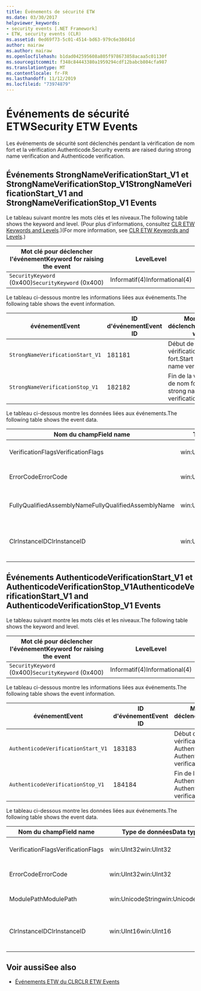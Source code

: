 ```yaml
---
title: Événements de sécurité ETW
ms.date: 03/30/2017
helpviewer_keywords:
- security events [.NET Framework]
- ETW, security events (CLR)
ms.assetid: 0ed69f73-5c01-4514-bd63-979c6e38d41d
author: mairaw
ms.author: mairaw
ms.openlocfilehash: b1dad042595608a805f978673858acaa5c01130f
ms.sourcegitcommit: f348c84443380a1959294cdf12babcb804cfa987
ms.translationtype: MT
ms.contentlocale: fr-FR
ms.lasthandoff: 11/12/2019
ms.locfileid: "73974879"
---
```

# <a name="security-etw-events"></a><span data-ttu-id="c2b2c-102">Événements de sécurité ETW</span><span class="sxs-lookup"><span data-stu-id="c2b2c-102">Security ETW Events</span></span>

<span data-ttu-id="c2b2c-103">Les événements de sécurité sont déclenchés pendant la vérification de nom fort et la vérification Authenticode.</span><span class="sxs-lookup"><span data-stu-id="c2b2c-103">Security events are raised during strong name verification and Authenticode verification.</span></span>  

## <a name="strongnameverificationstart_v1-and-strongnameverificationstop_v1-events"></a><span data-ttu-id="c2b2c-104">Événements StrongNameVerificationStart_V1 et StrongNameVerificationStop_V1</span><span class="sxs-lookup"><span data-stu-id="c2b2c-104">StrongNameVerificationStart_V1 and StrongNameVerificationStop_V1 Events</span></span>  
 <span data-ttu-id="c2b2c-105">Le tableau suivant montre les mots clés et les niveaux.</span><span class="sxs-lookup"><span data-stu-id="c2b2c-105">The following table shows the keyword and level.</span></span> <span data-ttu-id="c2b2c-106">(Pour plus d'informations, consultez [CLR ETW Keywords and Levels](clr-etw-keywords-and-levels.md).)</span><span class="sxs-lookup"><span data-stu-id="c2b2c-106">(For more information, see [CLR ETW Keywords and Levels](clr-etw-keywords-and-levels.md).)</span></span>  
  
|<span data-ttu-id="c2b2c-107">Mot clé pour déclencher l'événement</span><span class="sxs-lookup"><span data-stu-id="c2b2c-107">Keyword for raising the event</span></span>|<span data-ttu-id="c2b2c-108">Level</span><span class="sxs-lookup"><span data-stu-id="c2b2c-108">Level</span></span>|  
|-----------------------------------|-----------|  
|<span data-ttu-id="c2b2c-109">`SecurityKeyword` (0x400)</span><span class="sxs-lookup"><span data-stu-id="c2b2c-109">`SecurityKeyword` (0x400)</span></span>|<span data-ttu-id="c2b2c-110">Informatif(4)</span><span class="sxs-lookup"><span data-stu-id="c2b2c-110">Informational(4)</span></span>|  
  
 <span data-ttu-id="c2b2c-111">Le tableau ci-dessous montre les informations liées aux événements.</span><span class="sxs-lookup"><span data-stu-id="c2b2c-111">The following table shows the event information.</span></span>  
  
|<span data-ttu-id="c2b2c-112">événement</span><span class="sxs-lookup"><span data-stu-id="c2b2c-112">Event</span></span>|<span data-ttu-id="c2b2c-113">ID d'événement</span><span class="sxs-lookup"><span data-stu-id="c2b2c-113">Event ID</span></span>|<span data-ttu-id="c2b2c-114">Moment du déclenchement</span><span class="sxs-lookup"><span data-stu-id="c2b2c-114">Raised when</span></span>|  
|-----------|--------------|-----------------|  
|`StrongNameVerificationStart_V1`|<span data-ttu-id="c2b2c-115">181</span><span class="sxs-lookup"><span data-stu-id="c2b2c-115">181</span></span>|<span data-ttu-id="c2b2c-116">Début de la vérification de nom fort.</span><span class="sxs-lookup"><span data-stu-id="c2b2c-116">Start of strong name verification.</span></span>|  
|`StrongNameVerificationStop_V1`|<span data-ttu-id="c2b2c-117">182</span><span class="sxs-lookup"><span data-stu-id="c2b2c-117">182</span></span>|<span data-ttu-id="c2b2c-118">Fin de la vérification de nom fort.</span><span class="sxs-lookup"><span data-stu-id="c2b2c-118">End of strong name verification.</span></span>|  
  
 <span data-ttu-id="c2b2c-119">Le tableau ci-dessous montre les données liées aux événements.</span><span class="sxs-lookup"><span data-stu-id="c2b2c-119">The following table shows the event data.</span></span>  
  
|<span data-ttu-id="c2b2c-120">Nom du champ</span><span class="sxs-lookup"><span data-stu-id="c2b2c-120">Field name</span></span>|<span data-ttu-id="c2b2c-121">Type de données</span><span class="sxs-lookup"><span data-stu-id="c2b2c-121">Data type</span></span>|<span data-ttu-id="c2b2c-122">Description</span><span class="sxs-lookup"><span data-stu-id="c2b2c-122">Description</span></span>|  
|----------------|---------------|-----------------|  
|<span data-ttu-id="c2b2c-123">VerificationFlags</span><span class="sxs-lookup"><span data-stu-id="c2b2c-123">VerificationFlags</span></span>|<span data-ttu-id="c2b2c-124">win:UInt32</span><span class="sxs-lookup"><span data-stu-id="c2b2c-124">win:UInt32</span></span>|<span data-ttu-id="c2b2c-125">Indicateurs de vérification.</span><span class="sxs-lookup"><span data-stu-id="c2b2c-125">The verification flags.</span></span>|  
|<span data-ttu-id="c2b2c-126">ErrorCode</span><span class="sxs-lookup"><span data-stu-id="c2b2c-126">ErrorCode</span></span>|<span data-ttu-id="c2b2c-127">win:UInt32</span><span class="sxs-lookup"><span data-stu-id="c2b2c-127">win:UInt32</span></span>|<span data-ttu-id="c2b2c-128">Code d'erreur HResult.</span><span class="sxs-lookup"><span data-stu-id="c2b2c-128">The HResult error code.</span></span>|  
|<span data-ttu-id="c2b2c-129">FullyQualifiedAssemblyName</span><span class="sxs-lookup"><span data-stu-id="c2b2c-129">FullyQualifiedAssemblyName</span></span>|<span data-ttu-id="c2b2c-130">win:UnicodeString</span><span class="sxs-lookup"><span data-stu-id="c2b2c-130">win:UnicodeString</span></span>|<span data-ttu-id="c2b2c-131">Nom d'assembly qualifié complet.</span><span class="sxs-lookup"><span data-stu-id="c2b2c-131">The fully qualified assembly name.</span></span>|  
|<span data-ttu-id="c2b2c-132">ClrInstanceID</span><span class="sxs-lookup"><span data-stu-id="c2b2c-132">ClrInstanceID</span></span>|<span data-ttu-id="c2b2c-133">win:UInt16</span><span class="sxs-lookup"><span data-stu-id="c2b2c-133">win:UInt16</span></span>|<span data-ttu-id="c2b2c-134">ID unique de l'instance de CLR ou CoreCLR.</span><span class="sxs-lookup"><span data-stu-id="c2b2c-134">Unique ID for the instance of CLR or CoreCLR.</span></span>|  

## <a name="authenticodeverificationstart_v1-and-authenticodeverificationstop_v1-events"></a><span data-ttu-id="c2b2c-135">Événements AuthenticodeVerificationStart_V1 et AuthenticodeVerificationStop_V1</span><span class="sxs-lookup"><span data-stu-id="c2b2c-135">AuthenticodeVerificationStart_V1 and AuthenticodeVerificationStop_V1 Events</span></span>  
 <span data-ttu-id="c2b2c-136">Le tableau suivant montre les mots clés et les niveaux.</span><span class="sxs-lookup"><span data-stu-id="c2b2c-136">The following table shows the keyword and level.</span></span>  
  
|<span data-ttu-id="c2b2c-137">Mot clé pour déclencher l'événement</span><span class="sxs-lookup"><span data-stu-id="c2b2c-137">Keyword for raising the event</span></span>|<span data-ttu-id="c2b2c-138">Level</span><span class="sxs-lookup"><span data-stu-id="c2b2c-138">Level</span></span>|  
|-----------------------------------|-----------|  
|<span data-ttu-id="c2b2c-139">`SecurityKeyword` (0x400)</span><span class="sxs-lookup"><span data-stu-id="c2b2c-139">`SecurityKeyword` (0x400)</span></span>|<span data-ttu-id="c2b2c-140">Informatif(4)</span><span class="sxs-lookup"><span data-stu-id="c2b2c-140">Informational(4)</span></span>|  
  
 <span data-ttu-id="c2b2c-141">Le tableau ci-dessous montre les informations liées aux événements.</span><span class="sxs-lookup"><span data-stu-id="c2b2c-141">The following table shows the event information.</span></span>  
  
|<span data-ttu-id="c2b2c-142">événement</span><span class="sxs-lookup"><span data-stu-id="c2b2c-142">Event</span></span>|<span data-ttu-id="c2b2c-143">ID d'événement</span><span class="sxs-lookup"><span data-stu-id="c2b2c-143">Event ID</span></span>|<span data-ttu-id="c2b2c-144">Moment du déclenchement</span><span class="sxs-lookup"><span data-stu-id="c2b2c-144">Raised when</span></span>|  
|-----------|--------------|-----------------|  
|`AuthenticodeVerificationStart_V1`|<span data-ttu-id="c2b2c-145">183</span><span class="sxs-lookup"><span data-stu-id="c2b2c-145">183</span></span>|<span data-ttu-id="c2b2c-146">Début de la vérification Authenticode.</span><span class="sxs-lookup"><span data-stu-id="c2b2c-146">Start of Authenticode verification.</span></span>|  
|`AuthenticodeVerificationStop_V1`|<span data-ttu-id="c2b2c-147">184</span><span class="sxs-lookup"><span data-stu-id="c2b2c-147">184</span></span>|<span data-ttu-id="c2b2c-148">Fin de la vérification Authenticode.</span><span class="sxs-lookup"><span data-stu-id="c2b2c-148">End of Authenticode verification.</span></span>|  
  
 <span data-ttu-id="c2b2c-149">Le tableau ci-dessous montre les données liées aux événements.</span><span class="sxs-lookup"><span data-stu-id="c2b2c-149">The following table shows the event data.</span></span>  
  
|<span data-ttu-id="c2b2c-150">Nom du champ</span><span class="sxs-lookup"><span data-stu-id="c2b2c-150">Field name</span></span>|<span data-ttu-id="c2b2c-151">Type de données</span><span class="sxs-lookup"><span data-stu-id="c2b2c-151">Data type</span></span>|<span data-ttu-id="c2b2c-152">Description</span><span class="sxs-lookup"><span data-stu-id="c2b2c-152">Description</span></span>|  
|----------------|---------------|-----------------|  
|<span data-ttu-id="c2b2c-153">VerificationFlags</span><span class="sxs-lookup"><span data-stu-id="c2b2c-153">VerificationFlags</span></span>|<span data-ttu-id="c2b2c-154">win:UInt32</span><span class="sxs-lookup"><span data-stu-id="c2b2c-154">win:UInt32</span></span>|<span data-ttu-id="c2b2c-155">Indicateurs de vérification.</span><span class="sxs-lookup"><span data-stu-id="c2b2c-155">The verification flags.</span></span>|  
|<span data-ttu-id="c2b2c-156">ErrorCode</span><span class="sxs-lookup"><span data-stu-id="c2b2c-156">ErrorCode</span></span>|<span data-ttu-id="c2b2c-157">win:UInt32</span><span class="sxs-lookup"><span data-stu-id="c2b2c-157">win:UInt32</span></span>|<span data-ttu-id="c2b2c-158">Code d'erreur HResult.</span><span class="sxs-lookup"><span data-stu-id="c2b2c-158">The HResult error code.</span></span>|  
|<span data-ttu-id="c2b2c-159">ModulePath</span><span class="sxs-lookup"><span data-stu-id="c2b2c-159">ModulePath</span></span>|<span data-ttu-id="c2b2c-160">win:UnicodeString</span><span class="sxs-lookup"><span data-stu-id="c2b2c-160">win:UnicodeString</span></span>|<span data-ttu-id="c2b2c-161">Chemin d’accès du module.</span><span class="sxs-lookup"><span data-stu-id="c2b2c-161">The module path.</span></span>|  
|<span data-ttu-id="c2b2c-162">ClrInstanceID</span><span class="sxs-lookup"><span data-stu-id="c2b2c-162">ClrInstanceID</span></span>|<span data-ttu-id="c2b2c-163">win:UInt16</span><span class="sxs-lookup"><span data-stu-id="c2b2c-163">win:UInt16</span></span>|<span data-ttu-id="c2b2c-164">ID unique de l'instance de CLR ou CoreCLR.</span><span class="sxs-lookup"><span data-stu-id="c2b2c-164">Unique ID for the instance of CLR or CoreCLR.</span></span>|  
  
## <a name="see-also"></a><span data-ttu-id="c2b2c-165">Voir aussi</span><span class="sxs-lookup"><span data-stu-id="c2b2c-165">See also</span></span>

- [<span data-ttu-id="c2b2c-166">Événements ETW du CLR</span><span class="sxs-lookup"><span data-stu-id="c2b2c-166">CLR ETW Events</span></span>](clr-etw-events.md)
